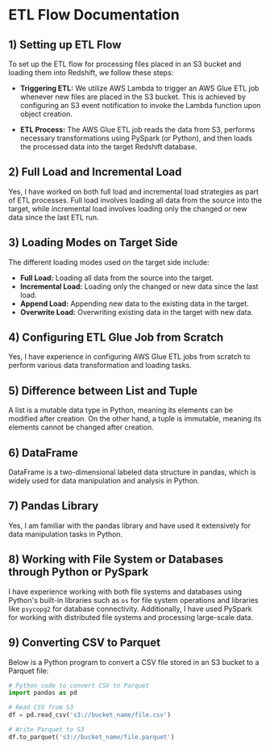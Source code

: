 # ETL Flow Documentation

## 1) Setting up ETL Flow

To set up the ETL flow for processing files placed in an S3 bucket and loading them into Redshift, we follow these steps:

- **Triggering ETL:** We utilize AWS Lambda to trigger an AWS Glue ETL job whenever new files are placed in the S3 bucket. This is achieved by configuring an S3 event notification to invoke the Lambda function upon object creation.

- **ETL Process:** The AWS Glue ETL job reads the data from S3, performs necessary transformations using PySpark (or Python), and then loads the processed data into the target Redshift database.

## 2) Full Load and Incremental Load

Yes, I have worked on both full load and incremental load strategies as part of ETL processes. Full load involves loading all data from the source into the target, while incremental load involves loading only the changed or new data since the last ETL run.

## 3) Loading Modes on Target Side

The different loading modes used on the target side include:
- **Full Load:** Loading all data from the source into the target.
- **Incremental Load:** Loading only the changed or new data since the last load.
- **Append Load:** Appending new data to the existing data in the target.
- **Overwrite Load:** Overwriting existing data in the target with new data.

## 4) Configuring ETL Glue Job from Scratch

Yes, I have experience in configuring AWS Glue ETL jobs from scratch to perform various data transformation and loading tasks.

## 5) Difference between List and Tuple

A list is a mutable data type in Python, meaning its elements can be modified after creation. On the other hand, a tuple is immutable, meaning its elements cannot be changed after creation.

## 6) DataFrame

DataFrame is a two-dimensional labeled data structure in pandas, which is widely used for data manipulation and analysis in Python.

## 7) Pandas Library

Yes, I am familiar with the pandas library and have used it extensively for data manipulation tasks in Python.

## 8) Working with File System or Databases through Python or PySpark

I have experience working with both file systems and databases using Python's built-in libraries such as `os` for file system operations and libraries like `psycopg2` for database connectivity. Additionally, I have used PySpark for working with distributed file systems and processing large-scale data.

## 9) Converting CSV to Parquet

Below is a Python program to convert a CSV file stored in an S3 bucket to a Parquet file:

```python
# Python code to convert CSV to Parquet
import pandas as pd

# Read CSV from S3
df = pd.read_csv('s3://bucket_name/file.csv')

# Write Parquet to S3
df.to_parquet('s3://bucket_name/file.parquet')
```

